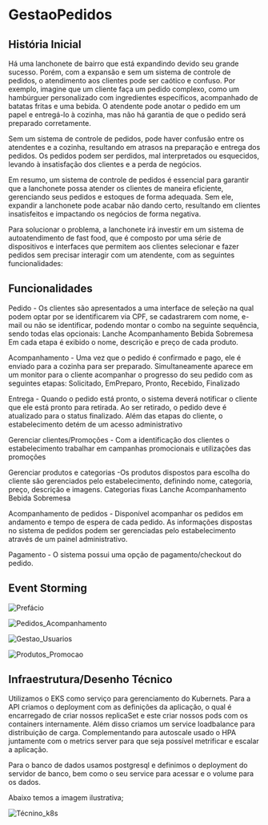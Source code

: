 # GestaoPedidos


## História Inicial

Há uma lanchonete de bairro que está expandindo devido seu grande sucesso. Porém, com a expansão e sem um sistema de controle de pedidos, o atendimento aos clientes pode ser caótico e confuso. Por exemplo, imagine que um cliente faça um pedido complexo, como um hambúrguer personalizado com ingredientes específicos, acompanhado de batatas fritas e uma bebida. O atendente pode anotar o pedido em um papel e entregá-lo à cozinha, mas não há garantia de que o pedido será preparado corretamente. 

Sem um sistema de controle de pedidos, pode haver confusão entre os atendentes e a cozinha, resultando em atrasos na preparação e entrega dos pedidos. Os pedidos podem ser perdidos, mal interpretados ou esquecidos, levando à insatisfação dos clientes e a perda de negócios. 

Em resumo, um sistema de controle de pedidos é essencial para garantir que a lanchonete possa atender os clientes de maneira eficiente, gerenciando seus pedidos e estoques de forma adequada. Sem ele, expandir a lanchonete pode acabar não dando certo, resultando em clientes insatisfeitos e impactando os negócios de forma negativa. 


Para solucionar o problema, a lanchonete irá investir em um sistema de autoatendimento de fast food, que é composto por uma série de dispositivos e interfaces que permitem aos clientes selecionar e fazer pedidos sem precisar interagir com um atendente, com as seguintes funcionalidades:


## Funcionalidades

Pedido
     - Os clientes são apresentados a uma interface de seleção na qual podem optar por se identificarem via CPF, se cadastrarem com nome, e-mail ou não se identificar, podendo montar o combo na seguinte sequência, sendo todas elas opcionais: 
        Lanche 
        Acompanhamento 
        Bebida 
        Sobremesa
     Em cada etapa é exibido o nome, descrição e preço de cada produto.

Acompanhamento
    - Uma vez que o pedido é confirmado e pago, ele é enviado para a cozinha para ser preparado. Simultaneamente aparece em um monitor para o cliente acompanhar o progresso do seu pedido com as seguintes etapas: 
        Solicitado,
        EmPreparo,
        Pronto,
        Recebido,
        Finalizado

Entrega
    - Quando o pedido está pronto, o sistema deverá notificar o cliente que ele está pronto para retirada. Ao ser retirado, o pedido deve é atualizado para o status finalizado. Além das etapas do cliente, o estabelecimento detém de um acesso administrativo

Gerenciar clientes/Promoções
    - Com a identificação dos clientes o estabelecimento trabalhar em campanhas promocionais e utilizações das promoções

Gerenciar produtos e categorias 
    -Os produtos dispostos para escolha do cliente são gerenciados pelo estabelecimento, definindo nome, categoria, preço, descrição e imagens. 
    Categorias fixas 
        Lanche 
        Acompanhamento 
        Bebida 
        Sobremesa

Acompanhamento de pedidos 
    - Disponível acompanhar os pedidos em andamento e tempo de espera de cada pedido. As informações dispostas no sistema de pedidos podem ser gerenciadas pelo estabelecimento através de um painel administrativo.

Pagamento
    - O sistema possui uma opção de pagamento/checkout do pedido.


## Event Storming

![Prefácio](./images-readme/Prefacio.jpg)

![Pedidos_Acompanhamento](./images-readme/Pedidos_Acompanhamento.jpg)

![Gestao_Usuarios](./images-readme/Gestao_Usuarios.jpg)

![Produtos_Promocao](./images-readme/Produtos_Promocao.jpg)

## Infraestrutura/Desenho Técnico

Utilizamos o EKS como serviço para gerenciamento do Kubernets.
Para a API criamos o deployment com as definições da aplicação, o qual é encarregado de criar nossos replicaSet e este criar nossos pods com os containers internamente.
Além disso criamos um service loadbalance para distribuição de carga.
Complementando para autoscale usado o HPA juntamente com o metrics server para que seja possível metrificar e escalar a aplicação.

Para o banco de dados usamos postgresql e definimos o deployment do servidor de banco, bem como o seu service para acessar e o volume para os dados.

Abaixo temos a imagem ilustrativa;

![Técnino_k8s](./images-readme//GestaoPedidosK8s.png)